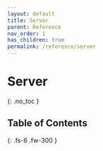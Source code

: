 ```yaml
---
layout: default
title: Server
parent: Reference
nav_order: 1
has_children: true
permalink: /reference/server
---
```


# Server
{: .no_toc }

## Table of Contents
{: .fs-6 .fw-300 }
